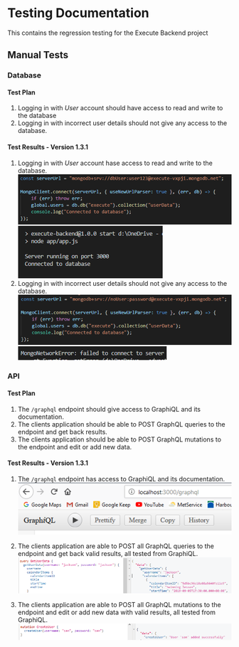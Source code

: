 # Testing Documentation

This contains the regression testing for the Execute Backend project

## Manual Tests

### Database

#### Test Plan

1. Logging in with *User* account should have access to read and write to the database
2. Logging in with incorrect user details should not give any access to the database.

#### Test Results - Version 1.3.1

1. Logging in with *User* account hase access to read and write to the database.
![Database Login Test](images/databaseLogin.png)
![Database Login Result](images/databaseLoginSuccess.png)
2. Logging in with incorrect user details should not give any access to the database.
![Database Login Test](images/databaseLoginInvalid.png)
![Database Login Result](images/databaseLoginFail.png)

### API

#### Test Plan

1. The `/graphql` endpoint should give access to GraphiQL and its documentation.
2. The clients application should be able to POST GraphQL queries to the endpoint and get back results.
3. The clients application should be able to POST GraphQL mutations to the endpoint and edit or add new data.

#### Test Results - Version 1.3.1

1. The `/graphql` endpoint has access to GraphiQL and its documentation.
![Database Login Result](images/graphiQLSuccess.png)

2. The clients application are able to POST all GraphQL queries to the endpoint and get back valid results, all tested from GraphiQL.
![Database Login Result](images/graphiQLQueries.png)

3. The clients application are able to POST all GraphQL mutations to the endpoint and edit or add new data with valid results, all tested from GraphiQL.
![Database Login Result](images/graphiQLMutations.png)
